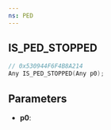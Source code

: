 ```yaml
---
ns: PED
---
```

## IS_PED_STOPPED

```c
// 0x530944F6F4B8A214
Any IS_PED_STOPPED(Any p0);
```

## Parameters
* **p0**:
